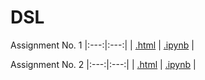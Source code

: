 # DSL

Assignment No. 1
|:---:|:---:|
| [.html](https://shivashirsath.github.io/DSL/assignment_1.html) | [.ipynb](assignment_1.ipynb) |

Assignment No. 2
|:---:|:---:|
| [.html](https://shivashirsath.github.io/DSL/assignment_2.html) | [.ipynb](assignment_2.ipynb) |
